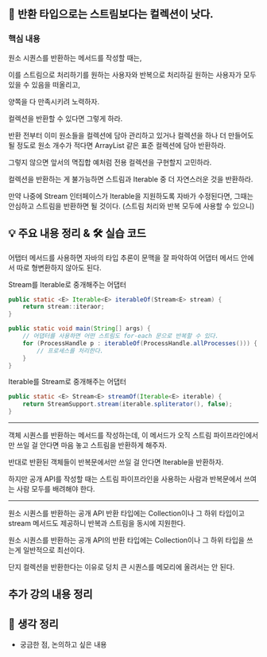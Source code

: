 ## 📖 반환 타입으로는 스트림보다는 컬렉션이 낫다.

### 핵심 내용

원소 시퀀스를 반환하는 메서드를 작성할 때는, 

이를 스트림으로 처리하기를 원하는 사용자와 반복으로 처리하길 원하는 사용자가 모두 있을 수 있음을 떠올리고,

양쪽을 다 만족시키려 노력하자.

컬렉션을 반환할 수 있다면 그렇게 하라.

반환 전부터 이미 원소들을 컬렉션에 담아 관리하고 있거나 컬렉션을 하나 더 만들어도 될 정도로 원소 개수가 적다면 ArrayList 같은 표준 컬렉션에 담아 반환하라.

그렇지 않으면 앞서의 멱집합 예처럼 전용 컬렉션을 구현할지 고민하라.

컬렉션을 반환하는 게 불가능하면 스트림과 Iterable 중 더 자연스러운 것을 반환하라.

만약 나중에 Stream 인터페이스가 Iterable을 지원하도록 자바가 수정된다면, 그때는 안심하고 스트림을 반환하면 될 것이다. (스트림 처리와 반복 모두에 사용할 수 있으니)


## 💡 주요 내용 정리 & 🛠️ 실습 코드

어탭터 메서드를 사용하면 자바의 타입 추론이 문맥을 잘 파악하여 어댑터 메서드 안에서 따로 형변환하지 않아도 된다.

Stream<E>를 Iterable<E>로 중개해주는 어댑터
```java
public static <E> Iterable<E> iterableOf(Stream<E> stream) {
    return stream::iteraor;
}

public static void main(String[] args) {
    // 어댑터를 사용하면 어떤 스트림도 for-each 문으로 반복할 수 있다.
    for (ProcessHandle p : iterableOf(ProcessHandle.allProcesses())) {
        // 프로세스를 처리한다.
    }
}
```

Iterable<E>를 Stream<E>로 중개해주는 어댑터
```java
public static <E> Stream<E> streamOf(Iterable<E> iterable) {
    return StreamSupport.stream(iterable.spliterator(), false);
}
```

---

객체 시퀀스를 반환하는 메서드를 작성하는데, 이 메서드가 오직 스트림 파이프라인에서만 쓰일 걸 안다면 마음 놓고 스트림을 반환하게 해주자.

반대로 반환된 객체들이 반복문에서만 쓰일 걸 안다면 Iterable을 반환하자.

하지만 공개 API를 작성할 때는 스트림 파이프라인을 사용하는 사람과 반복문에서 쓰여는 사람 모두를 배려해야 한다.

---

원소 시퀀스를 반환하는 공개 API 반환 타입에는 Collection이나 그 하위 타입이고 stream 메서드도 제공하니 반복과 스트림을 동시에 지원한다.

원소 시퀀스를 반환하는 공개 API의 반환 타입에는 Collection이나 그 하위 타입을 쓰는게 일반적으로 최선이다.

단지 컬렉션을 반환한다는 이유로 덩치 큰 시퀀스를 메모리에 올려서는 안 된다.


## 추가 강의 내용 정리

## 🤔 생각 정리
- 궁금한 점, 논의하고 싶은 내용

